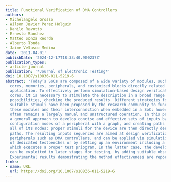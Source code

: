 ```yaml
---
title: Functional Verification of DMA Controllers
authors:
- Michelangelo Grosso
- Wilson Javier Perez Holguin
- Danilo Ravotto
- Ernesto Sanchez
- Matteo Sonza Reorda
- Alberto Tonda
- Jaime Velasco Medina
date: '2011-04-01'
publishDate: '2024-12-17T18:33:40.900237Z'
publication_types:
- article-journal
publication: '*Journal of Electronic Testing*'
doi: 10.1007/s10836-011-5219-6
abstract: 'Today’s SoCs are composed of a wide variety of modules, such as microprocessor
  cores, memories, peripherals, and customized blocks directly related to the targeted
  application. To effectively perform simulation-based design verification of peripheral
  cores, it is necessary to stimulate the description in a broad range of behavior
  possibilities, checking the produced results. Different strategies for generating
  suitable stimuli have been proposed by the research community to functionally verify
  these modules and their interconnection when embedded in a SoC: however, their verification
  often remains a largely manual and unstructured operation. In this paper we describe
  a general approach to develop concise and effective sets of inputs by modeling the
  configuration modes of a peripheral with a graph, and creating paths able to cover
  all of its nodes: proper stimuli for the device are then directly derived from the
  paths. The resulting inputs sequences are aimed at design verification of system
  peripherals such as DMA controllers, and can be applied via simulation by means
  of dedicated testbenches or by setting up an environment including a processor,
  which executes a proper test priogram. In the latter case, the developed programs
  can be exploited in later stages for testing, by adding suitable observability features.
  Experimental results demonstrating the method effectiveness are reported.'
links:
- name: URL
  url: https://doi.org/10.1007/s10836-011-5219-6
---
```

